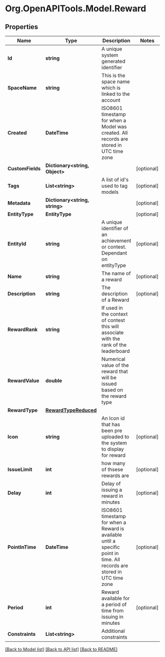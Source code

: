 
# Org.OpenAPITools.Model.Reward

## Properties

Name | Type | Description | Notes
------------ | ------------- | ------------- | -------------
**Id** | **string** | A unique system generated identifier | 
**SpaceName** | **string** | This is the space name which is linked to the account | 
**Created** | **DateTime** | ISO8601 timestamp for when a Model was created. All records are stored in UTC time zone | 
**CustomFields** | **Dictionary&lt;string, Object&gt;** |  | [optional] 
**Tags** | **List&lt;string&gt;** | A list of id&#39;s used to tag models | [optional] 
**Metadata** | **Dictionary&lt;string, string&gt;** |  | [optional] 
**EntityType** | **EntityType** |  | [optional] 
**EntityId** | **string** | A unique identifier of an achievement or contest. Dependant on entityType | [optional] 
**Name** | **string** | The name of a reward | [optional] 
**Description** | **string** | The description of a Reward | [optional] 
**RewardRank** | **string** | If used in the context of contest this will associate with the rank of the leaderboard | 
**RewardValue** | **double** | Numerical value of the reward that will be issued based on the reward type | 
**RewardType** | [**RewardTypeReduced**](RewardTypeReduced.md) |  | 
**Icon** | **string** | An Icon id that has been pre uploaded to the system to display for reward | [optional] 
**IssueLimit** | **int** | how many of thsese rewards are | [optional] 
**Delay** | **int** | Delay of issuing a reward in minutes | [optional] 
**PointInTime** | **DateTime** | ISO8601 timestamp for when a Reward is available until a specific point in time. All records are stored in UTC time zone | [optional] 
**Period** | **int** | Reward available for a period of time from issuing in minutes | [optional] 
**Constraints** | **List&lt;string&gt;** | Additional constraints | 

[[Back to Model list]](../README.md#documentation-for-models)
[[Back to API list]](../README.md#documentation-for-api-endpoints)
[[Back to README]](../README.md)

